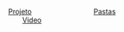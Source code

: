 <style>
    *{
        margin: 0;
        padding: 0;
    }
    ul {
        text-align: center;
        text-indent: 120px;
    }
    .ul-controll li{
        display: inline-flex;
    }
</style>
<div class="ul-controll">
    <ul>
        <li><a href="#">Projeto</a></li>
        <li><a href="#">Pastas</a></li>
        <li><a href="#">Video</a></li>
    </ul>
</div>
